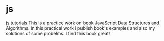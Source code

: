 # js
js tutorials
This is a practice work on book JavaScript Data Structures and Algorithms. In this practical work i publish book's examples and also my solutions of 
some probelms. I find this book great!
